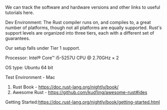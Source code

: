 We can track the software and hardware versions and other links to useful tutorials here.

Dev Environment:
The Rust compiler runs on, and compiles to, a great number of platforms, though not all platforms are equally supported. Rust's support levels are organized into three tiers, each with a different set of guarantees.

Our setup falls under Tier 1 support.

Processor: Intel® Core™ i5-5257U CPU @ 2.70GHz × 2

OS type: Ubuntu 64 bit


Test Environment - Mac

1. Rust Book - https://doc.rust-lang.org/nightly/book/
2. Awesome Rust - https://github.com/kud1ing/awesome-rust#ides


Getting Started:https://doc.rust-lang.org/nightly/book/getting-started.html

